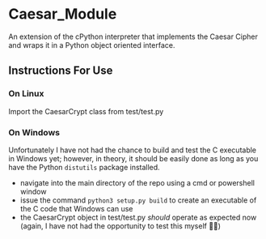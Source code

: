 # Caesar_Module
An extension of the cPython interpreter that implements the Caesar Cipher and wraps it in a Python object oriented interface.

## Instructions For Use
### On Linux
Import the CaesarCrypt class from test/test.py
### On Windows
Unfortunately I have not had the chance to build and test the C executable in Windows yet; however, in theory, it should be easily done 
as long as you have the Python `distutils` package installed. 
- navigate into the main directory of the repo using a cmd or powershell window
- issue the command `python3 setup.py build` to create an executable of the C code that Windows can use
- the CaesarCrypt object in test/test.py _*should*_ operate as expected now (again, I have not had the opportunity to test this myself 🤷‍♂️) 
